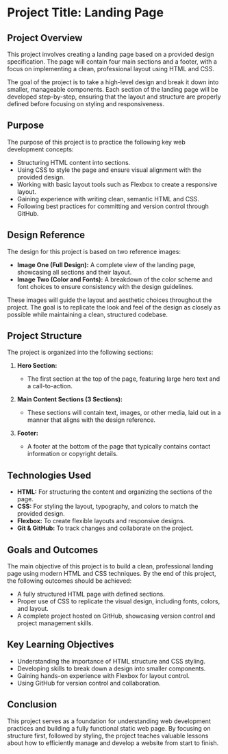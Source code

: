# Project Title: Landing Page

## Project Overview
This project involves creating a landing page based on a provided design specification. The page will contain four main sections and a footer, with a focus on implementing a clean, professional layout using HTML and CSS.

The goal of the project is to take a high-level design and break it down into smaller, manageable components. Each section of the landing page will be developed step-by-step, ensuring that the layout and structure are properly defined before focusing on styling and responsiveness.

## Purpose
The purpose of this project is to practice the following key web development concepts:
- Structuring HTML content into sections.
- Using CSS to style the page and ensure visual alignment with the provided design.
- Working with basic layout tools such as Flexbox to create a responsive layout.
- Gaining experience with writing clean, semantic HTML and CSS.
- Following best practices for committing and version control through GitHub.

## Design Reference
The design for this project is based on two reference images:
- **Image One (Full Design):** A complete view of the landing page, showcasing all sections and their layout.
- **Image Two (Color and Fonts):** A breakdown of the color scheme and font choices to ensure consistency with the design guidelines.

These images will guide the layout and aesthetic choices throughout the project. The goal is to replicate the look and feel of the design as closely as possible while maintaining a clean, structured codebase.

## Project Structure
The project is organized into the following sections:
1. **Hero Section:** 
   - The first section at the top of the page, featuring large hero text and a call-to-action.
  
2. **Main Content Sections (3 Sections):** 
   - These sections will contain text, images, or other media, laid out in a manner that aligns with the design reference.

3. **Footer:**
   - A footer at the bottom of the page that typically contains contact information or copyright details.

## Technologies Used
- **HTML:** For structuring the content and organizing the sections of the page.
- **CSS:** For styling the layout, typography, and colors to match the provided design.
- **Flexbox:** To create flexible layouts and responsive designs.
- **Git & GitHub:** To track changes and collaborate on the project.

## Goals and Outcomes
The main objective of this project is to build a clean, professional landing page using modern HTML and CSS techniques. By the end of this project, the following outcomes should be achieved:
- A fully structured HTML page with defined sections.
- Proper use of CSS to replicate the visual design, including fonts, colors, and layout.
- A complete project hosted on GitHub, showcasing version control and project management skills.

## Key Learning Objectives
- Understanding the importance of HTML structure and CSS styling.
- Developing skills to break down a design into smaller components.
- Gaining hands-on experience with Flexbox for layout control.
- Using GitHub for version control and collaboration.

## Conclusion
This project serves as a foundation for understanding web development practices and building a fully functional static web page. By focusing on structure first, followed by styling, the project teaches valuable lessons about how to efficiently manage and develop a website from start to finish.

